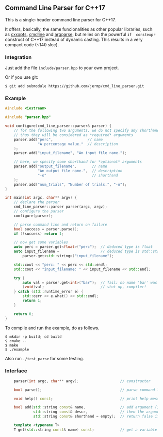 Command Line Parser for C++17
----

This is a single-header command line parser for C++17.

It offers, basically, the same funcionalities as other popular libraries, such as [cxxopts](https://github.com/jarro2783/cxxopts),
[cmdline](https://github.com/tanakh/cmdline) and
[argparse](https://github.com/hbristow/argparse),
but relies on the powerful `if  constexpr` construct of C++17 instead of dynamic casting.
This results in a very compact code (~140 sloc).

### Integration

Just add the file `include/parser.hpp` to your own project.

Or if you use git:

	$ git add submodule https://github.com/jermp/cmd_line_parser.git

### Example

```C++
#include <iostream>

#include "parser.hpp"

void configure(cmd_line_parser::parser& parser) {
    // for the following two arguments, we do not specify any shorthand,
    // thus they will be considered as *required* arguments
    parser.add("perc",                // name
               "A percentage value."  // description
    );
    parser.add("input_filename", "An input file name.");

    // here, we specify some shorthand for *optional* arguments
    parser.add("output_filename",       // name
               "An output file name.",  // description
               "-o"                     // shorthand
    );
    parser.add("num_trials", "Number of trials.", "-n");
}

int main(int argc, char** argv) {
    // declare the parser
    cmd_line_parser::parser parser(argc, argv);
    // configure the parser
    configure(parser);

    // parse command line and return on failure
    bool success = parser.parse();
    if (!success) return 1;

    // now get some variables
    auto perc = parser.get<float>("perc");  // deduced type is float
    auto input_filename =                   // deduced type is std::string
        parser.get<std::string>("input_filename");

    std::cout << "perc: " << perc << std::endl;
    std::cout << "input_filename: " << input_filename << std::endl;

    try {
        auto val = parser.get<int>("bar");  // fail: no name 'bar' was specified
        (void)val;                          // shut up, compiler!
    } catch (std::runtime_error e) {
        std::cerr << e.what() << std::endl;
        return 1;
    }

    return 0;
}

```

To compile and run the example, do as follows.

	$ mkdir -p build; cd build
	$ cmake ..
	$ make
	$ ./example

Also run `./test_parse` for some testing.


### Interface

```C++
    parser(int argc, char** argv);                   // constructor

    bool parse();                                    // parse command line; return false on failure

    void help() const;                               // print help message

    bool add(std::string const& name,                // add argument (if shorthand is *not* empty,
             std::string const& descr,               // then the argument is intended to be optional);
             std::string const& shorthand = empty);  // return false if an argument with the same name already exists

    template <typename T>
    T get(std::string const& name) const;            // get a variable of type T by name
```
